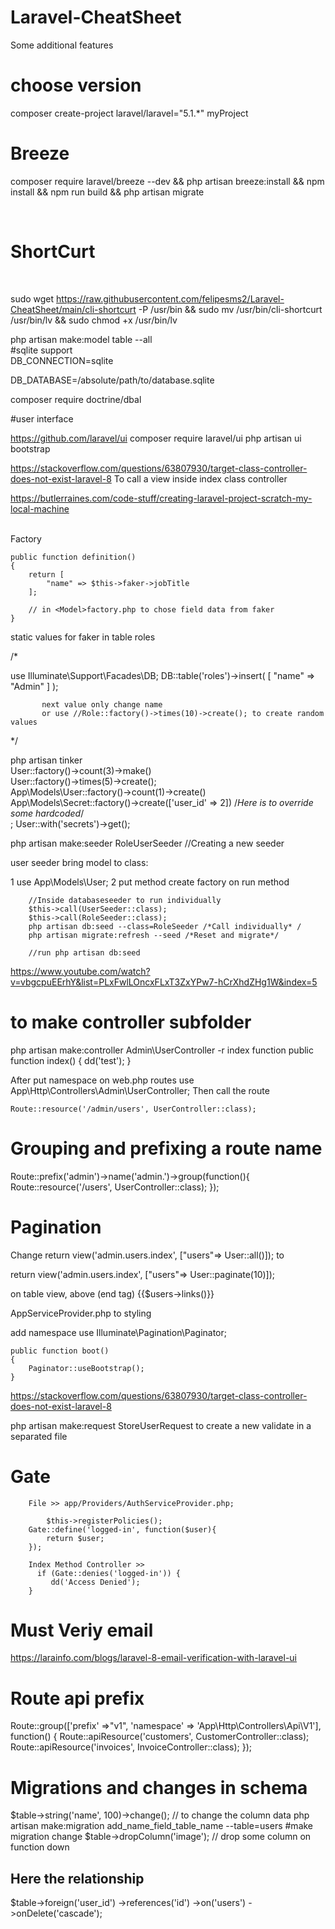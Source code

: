 # Laravel-CheatSheet
Some additional features
# choose version

composer create-project laravel/laravel="5.1.*" myProject

# Breeze
composer require laravel/breeze --dev && php artisan breeze:install  && npm install && npm run build && php artisan migrate

<br>

# ShortCurt
<br>

sudo wget https://raw.githubusercontent.com/felipesms2/Laravel-CheatSheet/main/cli-shortcurt -P /usr/bin 
&& sudo mv /usr/bin/cli-shortcurt /usr/bin/lv
&& sudo chmod +x /usr/bin/lv

php artisan make:model table --all
<br>
#sqlite support
<br>
DB_CONNECTION=sqlite<br>

DB_DATABASE=/absolute/path/to/database.sqlite


composer require doctrine/dbal

#user interface

https://github.com/laravel/ui
composer require laravel/ui
php artisan ui bootstrap


https://stackoverflow.com/questions/63807930/target-class-controller-does-not-exist-laravel-8
To call a view inside index class controller

https://butlerraines.com/code-stuff/creating-laravel-project-scratch-my-local-machine

<br>
Factory

    public function definition()
    {
        return [
            "name" => $this->faker->jobTitle
        ];
        
        // in <Model>factory.php to chose field data from faker
    }
    
    


static values for faker in table roles 

/*

use Illuminate\Support\Facades\DB;
        DB::table('roles')->insert(
            [
                "name" =>  "Admin"
            ]
            );
           
           next value only change name
           or use //Role::factory()->times(10)->create(); to create random values

*/

php artisan tinker <br>
User::factory()->count(3)->make() <br>
User::factory()->times(5)->create(); <br>
App\Models\User::factory()->count(1)->create()<br>
App\Models\Secret::factory()->create(['user_id' => 2]) /*Here is to override some hardcoded*/ <br>;
User::with('secrets')->get(); <br>



php artisan make:seeder RoleUserSeeder //Creating a new seeder

user seeder bring model to class: <br>

 1 use App\Models\User;
 2 put method create factory on run method <br>
 
        //Inside databaseseeder to run individually
        $this->call(UserSeeder::class);
        $this->call(RoleSeeder::class);
        php artisan db:seed --class=RoleSeeder /*Call individually* / 
        php artisan migrate:refresh --seed /*Reset and migrate*/
   
        //run php artisan db:seed
        
 https://www.youtube.com/watch?v=vbgcpuEErhY&list=PLxFwlLOncxFLxT3ZxYPw7-hCrXhdZHg1W&index=5

# to make controller subfolder 

 php artisan make:controller Admin\\UserController -r
index function
     public function index()
    {
        dd('test');
    }

After put namespace on web.php routes 
    use App\Http\Controllers\Admin\UserController;
Then call the route

    Route::resource('/admin/users', UserController::class); 

# Grouping and prefixing a route name

Route::prefix('admin')->name('admin.')->group(function(){
    Route::resource('/users', UserController::class);
});

# Pagination 

Change return view('admin.users.index', ["users"=> User::all()]); to 

return view('admin.users.index', ["users"=> User::paginate(10)]);

on table view, above </table> (end tag)
{{$users->links()}}

AppServiceProvider.php to styling

add namespace 
    use Illuminate\Pagination\Paginator;

    public function boot()
    {
        Paginator::useBootstrap();
    }
https://stackoverflow.com/questions/63807930/target-class-controller-does-not-exist-laravel-8

php artisan make:request StoreUserRequest  to create a new validate in a separated file

# Gate
        File >> app/Providers/AuthServiceProvider.php;

            $this->registerPolicies();  
        Gate::define('logged-in', function($user){
            return $user;
        });

        Index Method Controller >> 
          if (Gate::denies('logged-in')) {
             dd('Access Denied');
        }


# Must Veriy email

https://larainfo.com/blogs/laravel-8-email-verification-with-laravel-ui

# Route api prefix

Route::group(['prefix' =>"v1", 'namespace' => 'App\Http\Controllers\Api\V1'], function()
{
    Route::apiResource('customers', CustomerController::class);
    Route::apiResource('invoices', InvoiceController::class);
});


# Migrations and changes in schema

$table->string('name', 100)->change(); // to change the column data 
php artisan make:migration add_name_field_table_name --table=users  #make migration change
$table->dropColumn('image'); // drop some column on function down
<br>
## Here the relationship
$table->foreign('user_id')
->references('id')
->on('users')
->onDelete('cascade');
